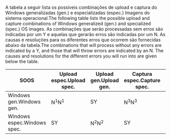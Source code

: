 <span data-ttu-id="fb1ba-101">A tabela a seguir lista os possíveis combinações de upload e captura do Windows generalizadas (gen.) e especializadas (espec.) Imagens do sistema operacional.</span><span class="sxs-lookup"><span data-stu-id="fb1ba-101">The following table lists the possible upload and capture combinations of Windows generalized (gen.) and specialized (spec.) OS images.</span></span> <span data-ttu-id="fb1ba-102">As combinações que serão processadas sem erros são indicadas por um Y e aquelas que gerarão erros são indicadas por um N. As causas e resoluções para os diferentes erros que ocorrem são fornecidas abaixo da tabela.</span><span class="sxs-lookup"><span data-stu-id="fb1ba-102">The combinations that will process without any errors are indicated by a Y, and those that will throw errors are indicated by an N. The causes and resolutions for the different errors you will run into are given below the table.</span></span>

| <span data-ttu-id="fb1ba-103">SO</span><span class="sxs-lookup"><span data-stu-id="fb1ba-103">OS</span></span> | <span data-ttu-id="fb1ba-104">Upload espec.</span><span class="sxs-lookup"><span data-stu-id="fb1ba-104">Upload spec.</span></span> | <span data-ttu-id="fb1ba-105">Upload gen.</span><span class="sxs-lookup"><span data-stu-id="fb1ba-105">Upload gen.</span></span> | <span data-ttu-id="fb1ba-106">Captura espec.</span><span class="sxs-lookup"><span data-stu-id="fb1ba-106">Capture spec.</span></span> | <span data-ttu-id="fb1ba-107">Captura gen.</span><span class="sxs-lookup"><span data-stu-id="fb1ba-107">Capture gen.</span></span> |
| --- | --- | --- | --- | --- |
| <span data-ttu-id="fb1ba-108">Windows gen.</span><span class="sxs-lookup"><span data-stu-id="fb1ba-108">Windows gen.</span></span> |<span data-ttu-id="fb1ba-109">N<sup>1</sup></span><span class="sxs-lookup"><span data-stu-id="fb1ba-109">N<sup>1</sup></span></span> |<span data-ttu-id="fb1ba-110">S</span><span class="sxs-lookup"><span data-stu-id="fb1ba-110">Y</span></span> |<span data-ttu-id="fb1ba-111">N<sup>3</sup></span><span class="sxs-lookup"><span data-stu-id="fb1ba-111">N<sup>3</sup></span></span> |<span data-ttu-id="fb1ba-112">S</span><span class="sxs-lookup"><span data-stu-id="fb1ba-112">Y</span></span> |
| <span data-ttu-id="fb1ba-113">Windows espec.</span><span class="sxs-lookup"><span data-stu-id="fb1ba-113">Windows spec.</span></span> |<span data-ttu-id="fb1ba-114">S</span><span class="sxs-lookup"><span data-stu-id="fb1ba-114">Y</span></span> |<span data-ttu-id="fb1ba-115">N<sup>2</sup></span><span class="sxs-lookup"><span data-stu-id="fb1ba-115">N<sup>2</sup></span></span> |<span data-ttu-id="fb1ba-116">S</span><span class="sxs-lookup"><span data-stu-id="fb1ba-116">Y</span></span> |<span data-ttu-id="fb1ba-117">N<sup>4</sup></span><span class="sxs-lookup"><span data-stu-id="fb1ba-117">N<sup>4</sup></span></span> |

